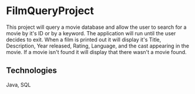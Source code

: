# FilmQueryProject

This project will query a movie database and allow the user to search for a movie by it's ID or by a keyword. The application will run until the user decides to exit. When a film is printed out it will display it's Title, Description, Year released, Rating, Language, and the cast appearing in the movie. If a movie isn't found it will display that there wasn't a movie found.

## Technologies
Java, SQL